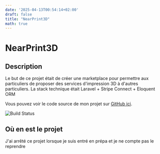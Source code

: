 ```yaml
---
date: '2025-04-13T00:54:14+02:00'
draft: false
title: "NearPrint3D"
math: true
---
```


# NearPrint3D

## Description

Le but de ce projet était de créer une marketplace pour permettre aux particuliers de proposer des services d'impression 3D à d'autres particuliers.
La stack technique était Laravel + Stripe Connect + Eloquent ORM

Vous pouvez voir le code source de mon projet sur [GitHub ici](https://github.com/Nico-fstyle/nearprintv1).

![Build Status](https://img.shields.io/github/workflow/status/monutilisateur/monprojet/CI)


## Où en est le projet

J'ai arrêté ce projet lorsque je suis entré en prépa et je ne compte pas le reprendre